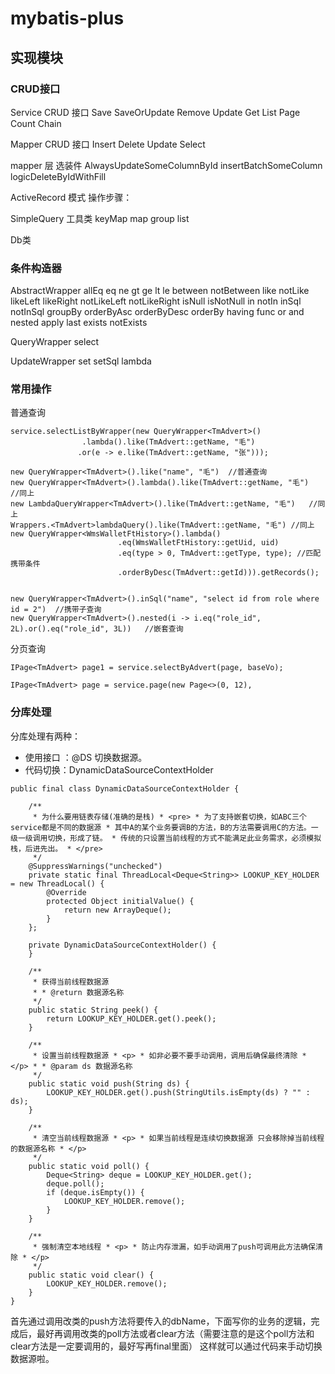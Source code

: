 # mybatis-plus

## 实现模块


### CRUD接口
Service CRUD 接口
Save
SaveOrUpdate
Remove
Update
Get
List
Page
Count
Chain

Mapper CRUD 接口
Insert
Delete
Update
Select

mapper 层 选装件
AlwaysUpdateSomeColumnById
insertBatchSomeColumn
logicDeleteByIdWithFill

ActiveRecord 模式
操作步骤：

SimpleQuery 工具类
keyMap
map
group
list

Db类

### 条件构造器
AbstractWrapper
allEq
eq
ne
gt
ge
lt
le
between
notBetween
like
notLike
likeLeft
likeRight
notLikeLeft
notLikeRight
isNull
isNotNull
in
notIn
inSql
notInSql
groupBy
orderByAsc
orderByDesc
orderBy
having
func
or
and
nested
apply
last
exists
notExists

QueryWrapper
select

UpdateWrapper
set
setSql
lambda

### 常用操作
普通查询
```
service.selectListByWrapper(new QueryWrapper<TmAdvert>()
                .lambda().like(TmAdvert::getName, "毛")
               .or(e -> e.like(TmAdvert::getName, "张")));
               
new QueryWrapper<TmAdvert>().like("name", "毛")  //普通查询
new QueryWrapper<TmAdvert>().lambda().like(TmAdvert::getName, "毛")  //同上
new LambdaQueryWrapper<TmAdvert>().like(TmAdvert::getName, "毛")   //同上
Wrappers.<TmAdvert>lambdaQuery().like(TmAdvert::getName, "毛") //同上
new QueryWrapper<WmsWalletFtHistory>().lambda()
                        .eq(WmsWalletFtHistory::getUid, uid)
                        .eq(type > 0, TmAdvert::getType, type); //匹配携带条件
                        .orderByDesc(TmAdvert::getId))).getRecords();


new QueryWrapper<TmAdvert>().inSql("name", "select id from role where id = 2")  //携带子查询
new QueryWrapper<TmAdvert>().nested(i -> i.eq("role_id", 2L).or().eq("role_id", 3L))   //嵌套查询
```

分页查询
```
IPage<TmAdvert> page1 = service.selectByAdvert(page, baseVo);

IPage<TmAdvert> page = service.page(new Page<>(0, 12),
```


### 分库处理
分库处理有两种：
- 使用接口 ：@DS 切换数据源。
- 代码切换：DynamicDataSourceContextHolder
```
public final class DynamicDataSourceContextHolder {

    /**
     * 为什么要用链表存储(准确的是栈) * <pre> * 为了支持嵌套切换，如ABC三个service都是不同的数据源 * 其中A的某个业务要调B的方法，B的方法需要调用C的方法。一级一级调用切换，形成了链。 * 传统的只设置当前线程的方式不能满足此业务需求，必须模拟栈，后进先出。 * </pre>
     */
    @SuppressWarnings("unchecked")
    private static final ThreadLocal<Deque<String>> LOOKUP_KEY_HOLDER = new ThreadLocal() {
        @Override
        protected Object initialValue() {
            return new ArrayDeque();
        }
    };

    private DynamicDataSourceContextHolder() {
    }

    /**
     * 获得当前线程数据源
     * * @return 数据源名称
     */
    public static String peek() {
        return LOOKUP_KEY_HOLDER.get().peek();
    }

    /**
     * 设置当前线程数据源 * <p> * 如非必要不要手动调用，调用后确保最终清除 * </p> * * @param ds 数据源名称
     */
    public static void push(String ds) {
        LOOKUP_KEY_HOLDER.get().push(StringUtils.isEmpty(ds) ? "" : ds);
    }

    /**
     * 清空当前线程数据源 * <p> * 如果当前线程是连续切换数据源 只会移除掉当前线程的数据源名称 * </p>
     */
    public static void poll() {
        Deque<String> deque = LOOKUP_KEY_HOLDER.get();
        deque.poll();
        if (deque.isEmpty()) {
            LOOKUP_KEY_HOLDER.remove();
        }
    }

    /**
     * 强制清空本地线程 * <p> * 防止内存泄漏，如手动调用了push可调用此方法确保清除 * </p>
     */
    public static void clear() {
        LOOKUP_KEY_HOLDER.remove();
    }
}
```
首先通过调用改类的push方法将要传入的dbName，下面写你的业务的逻辑，完成后，最好再调用改类的poll方法或者clear方法（需要注意的是这个poll方法和clear方法是一定要调用的，最好写再final里面）
这样就可以通过代码来手动切换数据源啦。